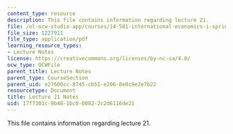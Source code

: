 ```yaml
---
content_type: resource
description: This file contains information regarding lecture 21.
file: /ol-ocw-studio-app/courses/14-581-international-economics-i-spring-2013/17f7301c9b481bc000822c2d6116de21_MIT14_581S13_classnotes21.pdf
file_size: 1227911
file_type: application/pdf
learning_resource_types:
- Lecture Notes
license: https://creativecommons.org/licenses/by-nc-sa/4.0/
ocw_type: OCWFile
parent_title: Lecture Notes
parent_type: CourseSection
parent_uid: e27600cc-8745-cb51-e206-0e8c9e2e7b22
resourcetype: Document
title: Lecture 21 Notes
uid: 17f7301c-9b48-1bc0-0082-2c2d6116de21
---
```

This file contains information regarding lecture 21.